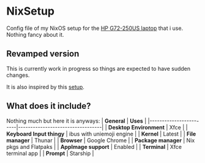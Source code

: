 # NixSetup
Config file of my NixOS setup for the [HP G72-250US laptop](https://www.newegg.com/hp-17-3-intel-core-i3-350m-intel-hd-graphics-4gb-memory-320gb-hdd/p/N82E16834157289) that i use. Nothing fancy about it.

## Revamped version
This is currently work in progress so things are expected to have sudden changes.

It is also inspired by this [setup](https://github.com/wyattgill9/dotfiles).

## What does it include?
Nothing much but here it is anyways:
| **General**         | **Uses**                            |
|------------------------|----------------------------------|
| **Desktop Environment**     | Xfce                        |
| **Keyboard Input thingy**   | ibus with uniemoji engine   |
| **Kernel**                  | Latest                      | 
| **File manager**            | Thunar                      |
| **Browser**                 | Google Chrome               |
| **Package manager**         | Nix pkgs and Flatpaks       | 
| **AppImage support**        | Enabled                     |
| **Terminal**                | Xfce terminal app           | 
| **Prompt**                  | Starship                    |
